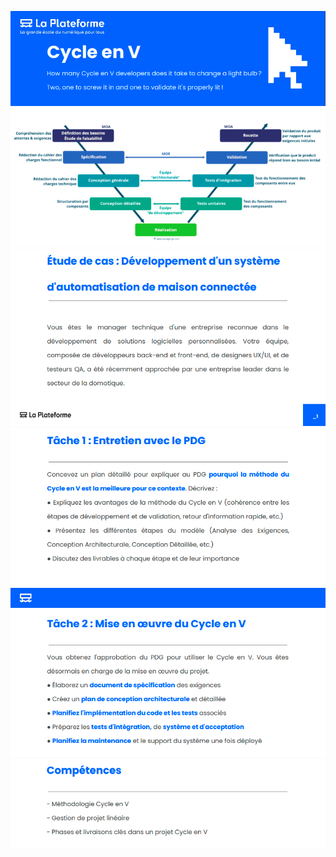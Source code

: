 ![](.md/cyclev.PNG?raw=true)
![](.md/cyclev-page1.PNG?raw=true)
![](.md/cyclev-page2.PNG?raw=true)
![](.md/cyclev-page3.PNG?raw=true)
![](.md/cyclev-page4.PNG?raw=true)
![](.md/cyclev-page5.PNG?raw=true)